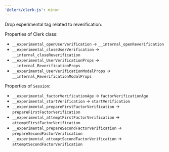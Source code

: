 ```yaml
---
'@clerk/clerk-js': minor
---
```


Drop experimental tag related to reverification.

Properties of Clerk class:
- `__experimental_openUserVerification` -> `__internal_openReverification`
- `__experimental_closeUserVerification` -> `__internal_closeReverification`
- `__experimental_UserVerificationProps` -> `__internal_ReverificationProps`
- `__experimental_UserVerificationModalProps` -> `__internal_ReverificationModalProps`

Properties of `Session`:
- `__experimental_factorVerificationAge` -> `factorVerificationAge`
- `__experimental_startVerification` -> `startVerification`
- `__experimental_prepareFirstFactorVerification` -> `prepareFirstFactorVerification`
- `__experimental_attemptFirstFactorVerification` -> `attemptFirstFactorVerification`
- `__experimental_prepareSecondFactorVerification` -> `prepareSecondFactorVerification`
- `__experimental_attemptSecondFactorVerification` -> `attemptSecondFactorVerification`
